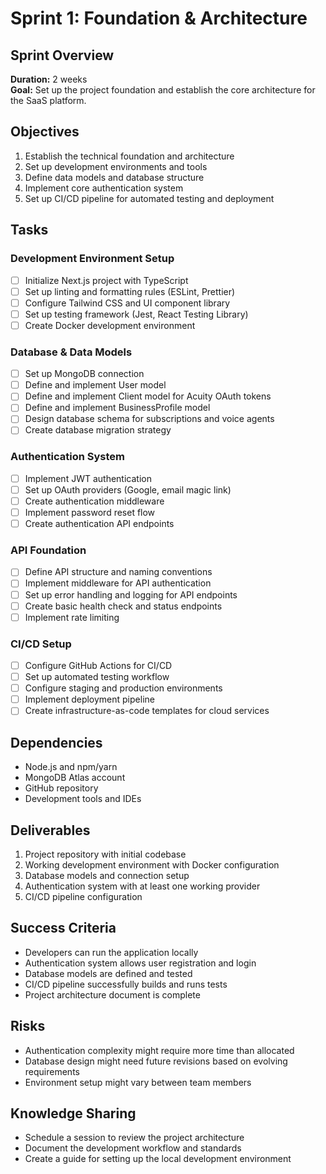 # Sprint 1: Foundation & Architecture

## Sprint Overview

**Duration:** 2 weeks  
**Goal:** Set up the project foundation and establish the core architecture for the SaaS platform.

## Objectives

1. Establish the technical foundation and architecture
2. Set up development environments and tools
3. Define data models and database structure
4. Implement core authentication system
5. Set up CI/CD pipeline for automated testing and deployment

## Tasks

### Development Environment Setup

- [ ] Initialize Next.js project with TypeScript
- [ ] Set up linting and formatting rules (ESLint, Prettier)
- [ ] Configure Tailwind CSS and UI component library
- [ ] Set up testing framework (Jest, React Testing Library)
- [ ] Create Docker development environment

### Database & Data Models

- [ ] Set up MongoDB connection
- [ ] Define and implement User model
- [ ] Define and implement Client model for Acuity OAuth tokens
- [ ] Define and implement BusinessProfile model
- [ ] Design database schema for subscriptions and voice agents
- [ ] Create database migration strategy

### Authentication System

- [ ] Implement JWT authentication
- [ ] Set up OAuth providers (Google, email magic link)
- [ ] Create authentication middleware
- [ ] Implement password reset flow
- [ ] Create authentication API endpoints

### API Foundation

- [ ] Define API structure and naming conventions
- [ ] Implement middleware for API authentication
- [ ] Set up error handling and logging for API endpoints
- [ ] Create basic health check and status endpoints
- [ ] Implement rate limiting

### CI/CD Setup

- [ ] Configure GitHub Actions for CI/CD
- [ ] Set up automated testing workflow
- [ ] Configure staging and production environments
- [ ] Implement deployment pipeline
- [ ] Create infrastructure-as-code templates for cloud services

## Dependencies

- Node.js and npm/yarn
- MongoDB Atlas account
- GitHub repository
- Development tools and IDEs

## Deliverables

1. Project repository with initial codebase
2. Working development environment with Docker configuration
3. Database models and connection setup
4. Authentication system with at least one working provider
5. CI/CD pipeline configuration

## Success Criteria

- Developers can run the application locally
- Authentication system allows user registration and login
- Database models are defined and tested
- CI/CD pipeline successfully builds and runs tests
- Project architecture document is complete

## Risks

- Authentication complexity might require more time than allocated
- Database design might need future revisions based on evolving requirements
- Environment setup might vary between team members

## Knowledge Sharing

- Schedule a session to review the project architecture
- Document the development workflow and standards
- Create a guide for setting up the local development environment
